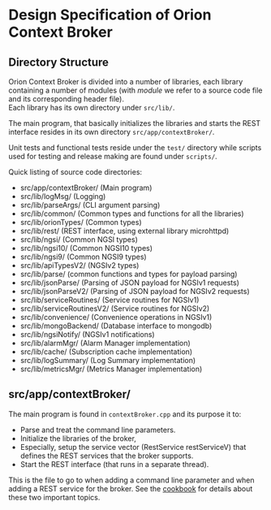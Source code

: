 # Design Specification of Orion Context Broker

## Directory Structure

Orion Context Broker is divided into a number of libraries, each library
containing a number of modules (with *module* we refer to a source code file
and its corresponding header file).  
Each library has its own directory under `src/lib/`.  

The main program, that basically initializes the libraries and starts the
REST interface resides in its own directory `src/app/contextBroker/`.

Unit tests and functional tests reside under the `test/` directory while
scripts used for testing and release making are found under `scripts/`.

Quick listing of source code directories:

* src/app/contextBroker/ (Main program)
* src/lib/logMsg/ (Logging)
* src/lib/parseArgs/ (CLI argument parsing)
* src/lib/common/ (Common types and functions for all the libraries)
* src/lib/orionTypes/ (Common types)
* src/lib/rest/ (REST interface, using external library microhttpd)
* src/lib/ngsi/ (Common NGSI types)
* src/lib/ngsi10/ (Common NGSI10 types)
* src/lib/ngsi9/ (Common NGSI9 types)
* src/lib/apiTypesV2/ (NGSIv2 types)
* src/lib/parse/ (common functions and types for payload parsing)
* src/lib/jsonParse/ (Parsing of JSON payload for NGSIv1 requests)
* src/lib/jsonParseV2/ (Parsing of JSON payload for NGSIv2 requests)
* src/lib/serviceRoutines/ (Service routines for NGSIv1)
* src/lib/serviceRoutinesV2/ (Service routines for NGSIv2)
* src/lib/convenience/ (Convenience operations in NGSIv1)
* src/lib/mongoBackend/ (Database interface to mongodb)
* src/lib/ngsiNotify/ (NGSIv1 notifications) 
* src/lib/alarmMgr/ (Alarm Manager implementation)
* src/lib/cache/ (Subscription cache implementation)
* src/lib/logSummary/ (Log Summary implementation)
* src/lib/metricsMgr/ (Metrics Manager implementation)

## src/app/contextBroker/
The main program is found in `contextBroker.cpp` and its purpose it to:

* Parse and treat the command line parameters.
* Initialize the libraries of the broker,
* Especially, setup the service vector (RestService restServiceV) that defines
  the REST services that the broker supports.
* Start the REST interface (that runs in a separate thread).

This is the file to go to when adding a command line parameter and when adding
a REST service for the broker.
See the [cookbook](cookbook.md) for details about these two important topics.
